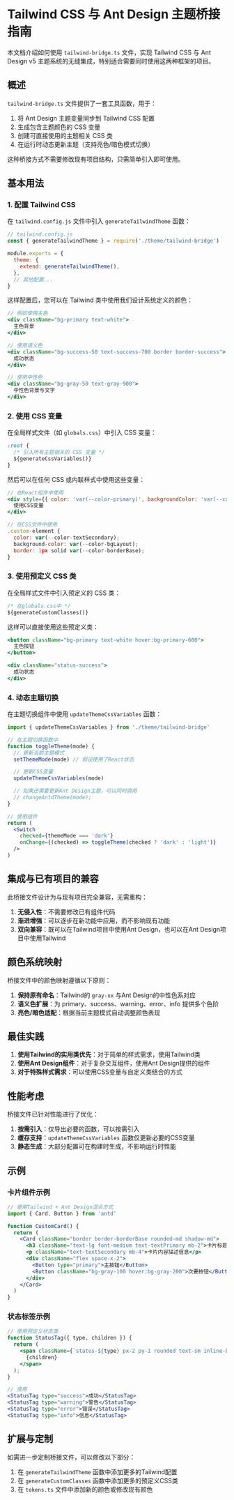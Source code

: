 # Tailwind CSS 与 Ant Design 主题桥接指南

本文档介绍如何使用 `tailwind-bridge.ts` 文件，实现 Tailwind CSS 与 Ant Design v5 主题系统的无缝集成，特别适合需要同时使用这两种框架的项目。

## 概述

`tailwind-bridge.ts` 文件提供了一套工具函数，用于：

1. 将 Ant Design 主题变量同步到 Tailwind CSS 配置
2. 生成包含主题颜色的 CSS 变量
3. 创建可直接使用的主题相关 CSS 类
4. 在运行时动态更新主题（支持亮色/暗色模式切换）

这种桥接方式不需要修改现有项目结构，只需简单引入即可使用。

## 基本用法

### 1. 配置 Tailwind CSS

在 `tailwind.config.js` 文件中引入 `generateTailwindTheme` 函数：

```js
// tailwind.config.js
const { generateTailwindTheme } = require('./theme/tailwind-bridge')

module.exports = {
  theme: {
    extend: generateTailwindTheme(),
  },
  // 其他配置...
}
```

这样配置后，您可以在 Tailwind 类中使用我们设计系统定义的颜色：

```jsx
// 例如使用主色
<div className="bg-primary text-white">
  主色背景
</div>

// 使用语义色
<div className="bg-success-50 text-success-700 border border-success">
  成功状态
</div>

// 使用中性色
<div className="bg-gray-50 text-gray-900">
  中性色背景与文字
</div>
```

### 2. 使用 CSS 变量

在全局样式文件（如 `globals.css`）中引入 CSS 变量：

```css
:root {
  /* 引入所有主题相关的 CSS 变量 */
  ${generateCssVariables()}
}
```

然后可以在任何 CSS 或内联样式中使用这些变量：

```jsx
// 在React组件中使用
<div style={{ color: 'var(--color-primary)', backgroundColor: 'var(--color-gray50)' }}>
  使用CSS变量
</div>

// 在CSS文件中使用
.custom-element {
  color: var(--color-textSecondary);
  background-color: var(--color-bgLayout);
  border: 1px solid var(--color-borderBase);
}
```

### 3. 使用预定义 CSS 类

在全局样式文件中引入预定义的 CSS 类：

```css
/* 在globals.css中 */
${generateCustomClasses()}
```

这样可以直接使用这些预定义类：

```jsx
<button className="bg-primary text-white hover:bg-primary-600">
  主色按钮
</button>

<div className="status-success">
  成功状态
</div>
```

### 4. 动态主题切换

在主题切换组件中使用 `updateThemeCssVariables` 函数：

```jsx
import { updateThemeCssVariables } from './theme/tailwind-bridge'

// 在主题切换函数中
function toggleTheme(mode) {
  // 更新当前主题模式
  setThemeMode(mode) // 假设使用了React状态

  // 更新CSS变量
  updateThemeCssVariables(mode)

  // 如果还需要更新Ant Design主题，可以同时调用
  // changeAntdTheme(mode);
}

// 使用组件
return (
  <Switch
    checked={themeMode === 'dark'}
    onChange={(checked) => toggleTheme(checked ? 'dark' : 'light')}
  />
)
```

## 集成与已有项目的兼容

此桥接文件设计为与现有项目完全兼容，无需重构：

1. **无侵入性**：不需要修改已有组件代码
2. **渐进增强**：可以逐步在新功能中应用，而不影响现有功能
3. **双向兼容**：既可以在Tailwind项目中使用Ant Design，也可以在Ant Design项目中使用Tailwind

## 颜色系统映射

桥接文件中的颜色映射遵循以下原则：

1. **保持原有命名**：Tailwind的 `gray-xx` 与Ant Design的中性色系对应
2. **语义色扩展**：为 primary、success、warning、error、info 提供多个色阶
3. **亮色/暗色适配**：根据当前主题模式自动调整颜色表现

## 最佳实践

1. **使用Tailwind的实用类优先**：对于简单的样式需求，使用Tailwind类
2. **使用Ant Design组件**：对于复杂交互组件，使用Ant Design提供的组件
3. **对于特殊样式需求**：可以使用CSS变量与自定义类结合的方式

## 性能考虑

桥接文件已针对性能进行了优化：

1. **按需引入**：仅导出必要的函数，可以按需引入
2. **缓存支持**：`updateThemeCssVariables` 函数仅更新必要的CSS变量
3. **静态生成**：大部分配置可在构建时生成，不影响运行时性能

## 示例

### 卡片组件示例

```jsx
// 使用Tailwind + Ant Design混合方式
import { Card, Button } from 'antd'

function CustomCard() {
  return (
    <Card className="border border-borderBase rounded-md shadow-md">
      <h3 className="text-lg font-medium text-textPrimary mb-2">卡片标题</h3>
      <p className="text-textSecondary mb-4">卡片内容描述信息</p>
      <div className="flex space-x-2">
        <Button type="primary">主按钮</Button>
        <Button className="bg-gray-100 hover:bg-gray-200">次要按钮</Button>
      </div>
    </Card>
  )
}
```

### 状态标签示例

```jsx
// 使用预定义状态类
function StatusTag({ type, children }) {
  return (
    <span className={`status-${type} px-2 py-1 rounded text-sm inline-block`}>
      {children}
    </span>
  );
}

// 使用
<StatusTag type="success">成功</StatusTag>
<StatusTag type="warning">警告</StatusTag>
<StatusTag type="error">错误</StatusTag>
<StatusTag type="info">信息</StatusTag>
```

## 扩展与定制

如需进一步定制桥接文件，可以修改以下部分：

1. 在 `generateTailwindTheme` 函数中添加更多的Tailwind配置
2. 在 `generateCustomClasses` 函数中添加更多的预定义CSS类
3. 在 `tokens.ts` 文件中添加新的颜色或修改现有颜色
